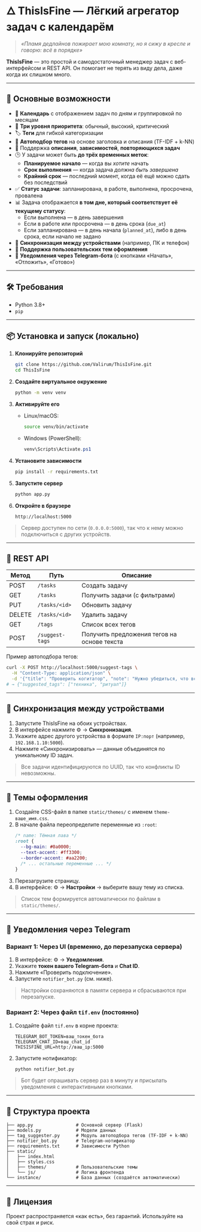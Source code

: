 # 🜂 ThisIsFine — Лёгкий агрегатор задач с календарём

> _«Пламя дедлайнов пожирает мою комнату, но я сижу в кресле и говорю: всё в порядке»_

**ThisIsFine** — это простой и самодостаточный менеджер задач с веб-интерфейсом и REST API. Он помогает не терять из виду дела, даже когда их слишком много.

---

## 🌟 Основные возможности

- 📅 **Календарь** с отображением задач по дням и группировкой по месяцам  
- 🎯 **Три уровня приоритета**: обычный, высокий, критический  
- 🏷️ **Теги** для гибкой категоризации  
- 🤖 **Автоподбор тегов** на основе заголовка и описания (TF-IDF + k-NN)  
- 📝 Поддержка **описания**, **зависимостей**, **повторяющихся задач**  
- 🕒 У задачи может быть **до трёх временных меток**:
  - **Планируемое начало** — когда вы *хотите* начать
  - **Срок выполнения** — когда задача *должна быть завершена*
  - **Крайний срок** — последний момент, когда её ещё можно сдать без последствий
- ✅ **Статус задачи**: запланирована, в работе, выполнена, просрочена, провалена  
- 📊 Задача отображается **в том дне, который соответствует её текущему статусу**:
  - Если выполнена — в день завершения  
  - Если в работе или просрочена — в день срока (`due_at`)  
  - Если запланирована — в день начала (`planned_at`), либо в день срока, если начало не задано
- 🔁 **Синхронизация между устройствами** (например, ПК и телефон)
- 🎨 **Поддержка пользовательских тем оформления**
- 🤖 **Уведомления через Telegram-бота** (с кнопками «Начать», «Отложить», «Готово»)

---

## 🛠️ Требования

- Python 3.8+
- `pip`

---

## 📦 Установка и запуск (локально)

1. **Клонируйте репозиторий**
   ```bash
   git clone https://github.com/Valirum/ThisIsFine.git  
   cd ThisIsFine
   ```

2. **Создайте виртуальное окружение**
   ```bash
   python -m venv venv
   ```

3. **Активируйте его**
   - Linux/macOS:
     ```bash
     source venv/bin/activate
     ```
   - Windows (PowerShell):
     ```powershell
     venv\Scripts\Activate.ps1
     ```

4. **Установите зависимости**
   ```bash
   pip install -r requirements.txt
   ```

5. **Запустите сервер**
   ```bash
   python app.py
   ```

6. **Откройте в браузере**
   ```
   http://localhost:5000
   ```

> Сервер доступен по сети (`0.0.0.0:5000`), так что к нему можно подключиться с других устройств.

---

## 🧪 REST API

| Метод | Путь          | Описание                     |
|-------|---------------|------------------------------|
| POST  | `/tasks`      | Создать задачу               |
| GET   | `/tasks`      | Получить задачи (с фильтрами)|
| PUT   | `/tasks/<id>` | Обновить задачу              |
| DELETE| `/tasks/<id>` | Удалить задачу               |
| GET   | `/tags`       | Список всех тегов            |
| POST  | `/suggest-tags` | Получить предложения тегов на основе текста |

Пример автоподбора тегов:
```bash
curl -X POST http://localhost:5000/suggest-tags \
  -H "Content-Type: application/json" \
  -d '{"title": "Проверить когитатор", "note": "Нужно убедиться, что все священные схемы целы"}'
# → {"suggested_tags": ["техника", "ритуал"]}
```

---

## 🔄 Синхронизация между устройствами

1. Запустите ThisIsFine на обоих устройствах.
2. В интерфейсе нажмите ⚙️ → **Синхронизация**.
3. Укажите адрес другого устройства в формате `IP:порт` (например, `192.168.1.10:5000`).
4. Нажмите «Синхронизировать» — данные объединятся по уникальному ID задач.

> Все задачи идентифицируются по UUID, так что конфликты ID невозможны.

---

## 🎨 Темы оформления

1. Создайте CSS-файл в папке `static/themes/` с именем `theme-ваше_имя.css`.
2. В начале файла переопределите переменные из `:root`:
   ```css
   /* name: Тёмная лава */
   :root {
     --bg-main: #0a0000;
     --text-accent: #ff3300;
     --border-accent: #aa2200;
     /* ... остальные переменные ... */
   }
   ```
3. Перезагрузите страницу.
4. В интерфейсе: ⚙️ → **Настройки** → выберите вашу тему из списка.

> Список тем формируется автоматически по файлам в `static/themes/`.

---

## 🤖 Уведомления через Telegram

### Вариант 1: Через UI (временно, до перезапуска сервера)

1. В интерфейсе: ⚙️ → **Уведомления**.
2. Укажите **токен вашего Telegram-бота** и **Chat ID**.
3. Нажмите «Проверить подключение».
4. Запустите `notifier_bot.py` (см. ниже).

> Настройки сохраняются в памяти сервера и сбрасываются при перезапуске.

### Вариант 2: Через файл `tif.env` (постоянно)

1. Создайте файл `tif.env` в корне проекта:
   ```env
   TELEGRAM_BOT_TOKEN=ваш_токен_бота
   TELEGRAM_CHAT_ID=ваш_chat_id
   THISISFINE_URL=http://ваш_ip:5000
   ```
2. Запустите нотификатор:
   ```bash
   python notifier_bot.py
   ```

> Бот будет опрашивать сервер раз в минуту и присылать уведомления с интерактивными кнопками.

---

## 📁 Структура проекта

```
├── app.py                # Основной сервер (Flask)
├── models.py             # Модели данных
├── tag_suggester.py      # Модуль автоподбора тегов (TF-IDF + k-NN)
├── notifier_bot.py       # Telegram-нотификатор
├── requirements.txt      # Зависимости Python
├── static/
│   ├── index.html
│   ├── styles.css
│   ├── themes/           # Пользовательские темы
│   └── js/               # Логика фронтенда
└── instance/             # База данных (создаётся автоматически)
```

---

## 📜 Лицензия

Проект распространяется «как есть», без гарантий. Используйте на свой страх и риск.